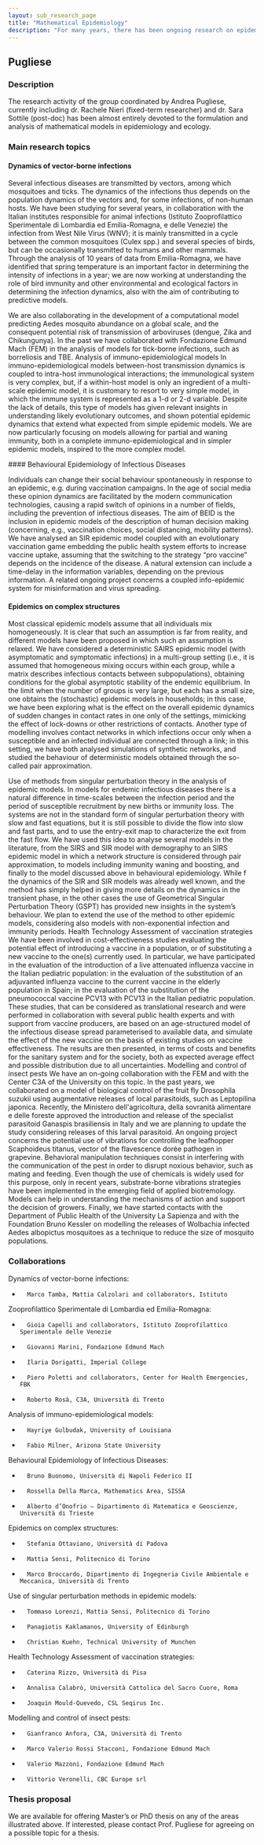 ```yaml
---
layout: sub_research_page
title: "Mathematical Epidemiology"
description: "For many years, there has been ongoing research on epidemic spread models in humans and other animals, in close collaboration with FBK, FEM, and numerous universities and research centers. Through mathematical models, we have analyzed seasonal influenza epidemics, as well as the 2009 influenza pandemic, studying the effects of control strategies ranging from social distancing interventions to the preventive use of antiviral drugs and vaccination. Another research topic has been vector-borne infections (particularly mosquitoes), analyzing the potential for the spread of tropical diseases such as dengue or chikungunya depending on the timing and location of a case’s entry into Italy, and studying the factors that contribute most to the increase in human cases of West Nile virus. The pandemic caused by the SARS-CoV2 virus has demonstrated the potential of mathematical modeling to infer key epidemic parameters from partial and “noisy” data and to provide scenario analyses following possible interventions."
---
```


## Pugliese

### Description

The research activity of the group coordinated by Andrea Pugliese, currently including dr. Rachele Nieri (fixed-term researcher) and dr. Sara Sottile (post-doc) has been almost entirely devoted to the formulation and analysis of mathematical models in epidemiology and ecology.

### Main research topics

#### Dynamics of vector-borne infections

Several infectious diseases are transmitted by vectors, among which mosquitoes and ticks. The dynamics of the infections thus depends on the population dynamics of the vectors and, for some infections, of non-human hosts. We have been studying for several years, in collaboration with the Italian institutes responsible for animal infections (Istituto Zooprofilattico Sperimentale di Lombardia ed Emilia-Romagna, e delle Venezie) the infection from West Nile Virus (WNV); it is mainly transmitted in a cycle between the common mosquitoes (Culex spp.) and several species of birds, but can be occasionally transmitted to humans and other mammals. Through the analysis of 10 years of data from Emilia-Romagna, we have identified that spring temperature is an important factor in determining the intensity of infections in a year; we are now working at understanding the role of bird immunity and other environmental and ecological factors in determining the infection dynamics, also with the aim of contributing to predictive models.

We are also collaborating in the development of a computational model predicting Aedes mosquito abundance on a global scale, and the consequent potential risk of transmission of arboviruses (dengue, Zika and Chikungunya).
In the past we have collaborated with Fondazione Edmund Mach (FEM) in the analysis of models for tick-borne infections, such as borreliosis and TBE.
Analysis of immuno-epidemiological models
In immuno-epidemiological models between-host transmission dynamics is coupled to intra-host immunological interactions; the immunological system is very complex, but, if a within-host model is only an ingredient of a multi-scale epidemic model, it is customary to resort to very simple model, in which the immune system is represented as a 1-d or 2-d variable. Despite the lack of details, this type of models has given relevant insights in understanding likely evolutionary outcomes, and shown potential epidemic dynamics that extend what expected from simple epidemic models. We are now particularly focusing on models allowing for partial and waning immunity, both in a complete immuno-epidemiological and in simpler epidemic models, inspired to the more complex model.

#### Behavioural Epidemiology of Infectious Diseases

Individuals can change their social behaviour spontaneously in response to an epidemic, e.g. during vaccination campaigns. In the age of social media these opinion dynamics are facilitated by the modern communication technologies, causing a rapid switch of opinions in a number of fields, including the prevention of infectious diseases. The aim of BEID is the inclusion in epidemic models of the description of human decision making (concerning, e.g., vaccination choices, social distancing, mobility patterns). We have analysed an SIR epidemic model coupled with an evolutionary vaccination game embedding the public health system efforts to increase vaccine uptake, assuming that the switching to the strategy “pro vaccine” depends on the incidence of the disease. A natural extension can include a time-delay in the information variables, depending on the previous information.
A related ongoing project concerns a coupled info-epidemic system for misinformation and virus spreading.

#### Epidemics on complex structures

Most classical epidemic models assume that all individuals mix homogeneously. It is clear that such an assumption is far from reality, and different models have been proposed in which such an assumption is relaxed. We have considered a deterministic SAIRS epidemic model (with asymptomatic and symptomatic infections) in a multi-group setting (i.e., it is assumed that homogeneous mixing occurs within each group, while a matrix describes infectious contacts between subpopulations), obtaining conditions for the global asymptotic stability of the endemic equilibrium. In the limit when the number of groups is very large, but each has a small size, one obtains the (stochastic) epidemic models in households; in this case, we have been exploring what is the effect on the overall epidemic dynamics of sudden changes in contact rates in one only of the settings, mimicking the effect of lock-downs or other restrictions of contacts. Another type of modelling involves contact networks in which infections occur only when a susceptible and an infected individual are connected through a link; in this setting, we have both analysed simulations of synthetic networks, and studied the behaviour of deterministic models obtained through the so-called pair approximation.
 
 
Use of methods from singular perturbation theory in the analysis of epidemic models.
In models for endemic infectious diseases there is a natural difference in time-scales between the infection period and the period of susceptible recruitment by new births or immunity loss. The systems are not in the standard form of singular perturbation theory with slow and fast equations, but it is still possible to divide the flow into slow and fast parts, and to use the entry-exit map to characterize the exit from the fast flow.
We have used this idea to analyse several models in the literature, from the SIRS and SIR model with demography to an SIRS epidemic model in which a network structure is considered through pair approximation, to models including immunity waning and boosting, and finally to the model discussed above in behavioural epidemiology. While f the dynamics of the SIR and SIR models was already well known, and the method has simply helped in giving more details on the dynamics in the transient phase, in the other cases the use of Geometrical Singular Perturbation Theory (GSPT) has provided new insights in the system’s behaviour. We plan to extend the use of the method to other epidemic models, considering also models with non-exponential infection and immunity periods.
Health Technology Assessment of vaccination strategies
We have been involved in cost-effectiveness studies evaluating the potential effect of introducing a vaccine in a population, or of substituting a new vaccine to the one(s) currently used. In particular, we have participated in the evaluation of the introduction of a live attenuated influenza vaccine in the Italian pediatric population: in the evaluation of the substitution of an adjuvanted influenza vaccine to the current vaccine in the elderly population in Spain; in the evaluation of the substitution of the pneumococcal vaccine PCV13 with PCV13 in the Italian pediatric population. These studies, that can be considered as translational research and were performed in collaboration with several public health experts and with support from vaccine producers, are based on an age-structured model of the infectious disease spread parameterised to available data, and simulate the effect of the new vaccine on the basis of existing studies on vaccine effectiveness. The results are then presented, in terms of costs and benefits for the sanitary system and for the society, both as expected average effect and possible distribution due to all uncertainties.
Modelling and control of insect pests
We have an on-going collaboration with the FEM and with the Center C3A of the University on this topic. In the past years, we collaborated on a model of biological control of the fruit fly Drosophila suzukii using augmentative releases of local parasitoids, such as Leptopilina japonica. Recently, the Ministero dell'agricoltura, della sovranità alimentare e delle foreste approved the introduction and release of the specialist parasitoid Ganaspis brasiliensis in Italy and we are planning to update the study considering releases of this larval parasitoid. An ongoing project concerns the potential use of vibrations for controlling the leafhopper Scaphoideus titanus, vector of the flavescence dorée pathogen in grapevine. Behavioral manipulation techniques consist in interfering with the communication of the pest in order to disrupt noxious behavior, such as mating and feeding. Even though the use of chemicals is widely used for this purpose, only in recent years, substrate-borne vibrations strategies have been implemented in the emerging field of applied biotremology. Models can help in understanding the mechanisms of action and support the decision of growers.
Finally, we have started contacts with the Department of Public Health of the University La Sapienza and with the Foundation Bruno Kessler on modelling the releases of Wolbachia infected Aedes albopictus mosquitoes as a technique to reduce the size of mosquito populations.

### Collaborations

Dynamics of vector-borne infections:
-   	Marco Tamba, Mattia Calzolari and collaborators, Istituto 

Zooprofilattico Sperimentale di Lombardia ed Emilia-Romagna:
-   	Gioia Capelli and collaborators, Istituto Zooprofilattico Sperimentale delle Venezie
-   	Giovanni Marini, Fondazione Edmund Mach
-   	Ilaria Dorigatti, Imperial College
-       Piero Poletti and collaborators, Center for Health Emergencies, FBK
-   	Roberto Rosà, C3A, Università di Trento

Analysis of immuno-epidemiological models:
-   	Hayriye Gulbudak, University of Louisiana
-   	Fabio Milner, Arizona State University

Behavioural Epidemiology of Infectious Diseases:
-   	Bruno Buonomo, Università di Napoli Federico II
-   	Rossella Della Marca, Mathematics Area, SISSA
-   	Alberto d’Onofrio – Dipartimento di Matematica e Geoscienze, Università di Trieste

Epidemics on complex structures:
-   	Stefania Ottaviano, Università di Padova
-   	Mattia Sensi, Politecnico di Torino
-   	Marco Broccardo, Dipartimento di Ingegneria Civile Ambientale e Meccanica, Università di Trento

Use of singular perturbation methods in epidemic models:
-   	Tommaso Lorenzi, Mattia Sensi, Politecnico di Torino
-   	Panagiotis Kaklamanos, University of Edinburgh
-   	Christian Kuehn, Technical University of Munchen

Health Technology Assessment of vaccination strategies:
-   	Caterina Rizzo, Università di Pisa
-   	Annalisa Calabrò, Università Cattolica del Sacro Cuore, Roma
-   	Joaquin Mould-Quevedo, CSL Seqirus Inc.

Modelling and control of insect pests:
-   	Gianfranco Anfora, C3A, Università di Trento
-   	Marco Valerio Rossi Stacconi, Fondazione Edmund Mach
-   	Valerio Mazzoni, Fondazione Edmund Mach
-   	Vittorio Veronelli, CBC Europe srl

### Thesis proposal

We are available for offering Master’s or PhD thesis on any of the areas illustrated above. If interested, please contact Prof. Pugliese for agreeing on a possible topic for a thesis.


